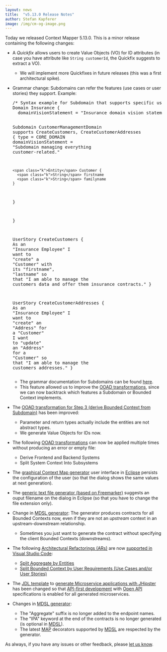 ```yaml
---
layout: news
title:  "v5.13.0 Release Notes"
author: Stefan Kapferer
image: /img/cm-og-image.png
---
```


Today we released Context Mapper 5.13.0. This is a minor release containing the following changes:

 * A _Quickfix_ allows users to create Value Objects (VO) for ID attributes (in case you have attribute like `String customerId`, the Quickfix suggests to extract a VO). 
   * We will implement more Quickfixes in future releases (this was a first architectural spike).
 * Grammar change: Subdomains can refer the features (use cases or user stories) they support. Example:

   <div class="highlight"><pre><span></span><span class="c">/* Syntax example for Subdomain that supports specific user requirements: */</span>
   <span class="k">Domain</span> Insurance {
     <span class="k">domainVisionStatement</span> = <span class="s">&quot;Insurance domain vision statement ...&quot;</span>

     <span class="k">Subdomain</span> CustomerManagementDomain <span class="k">supports</span> CreateCustomers, CreateCustomerAddresses {
       <span class="k">type</span> = <span class="k">CORE_DOMAIN</span>
       <span class="k">domainVisionStatement</span> = <span class="s">&quot;Subdomain managing everything customer-related.&quot;</span>

       <span class="k">Entity</span> Customer {
         <span class="k">String</span> firstname
         <span class="k">String</span> familyname
       }
     }

   }

   <span class="k">UserStory</span> CreateCustomers {
     <span class="k">As</span> <span class="k">an</span> <span class="s">&quot;Insurance Employee&quot;</span>
       <span class="k">I</span> <span class="k">want</span> <span class="k">to</span> <span class="s">&quot;create&quot;</span> <span class="k">a</span> <span class="s">&quot;Customer&quot;</span> <span class="k">with</span> <span class="k">its</span> <span class="s">&quot;firstname&quot;</span>, <span class="s">&quot;lastname&quot;</span>
     <span class="k">so</span> <span class="k">that</span> <span class="s">&quot;I am able to manage the customers data and offer them insurance contracts.&quot;</span>
   }

   <span class="k">UserStory</span> CreateCustomerAddresses {
     <span class="k">As</span> <span class="k">an</span> <span class="s">&quot;Insurance Employee&quot;</span>
       <span class="k">I</span> <span class="k">want</span> <span class="k">to</span> <span class="s">&quot;create&quot;</span> <span class="k">an</span> <span class="s">&quot;Address&quot;</span> <span class="k">for</span> <span class="k">a</span> <span class="s">&quot;Customer&quot;</span>
       <span class="k">I</span> <span class="k">want</span> <span class="k">to</span> <span class="s">&quot;update&quot;</span> <span class="k">an</span> <span class="s">&quot;Address&quot;</span> <span class="k">for</span> <span class="k">a</span> <span class="s">&quot;Customer&quot;</span>
     <span class="k">so</span> <span class="k">that</span> <span class="s">&quot;I am able to manage the customers addresses.&quot;</span>
   }
   </pre></div>

   * The grammar documentation for Subdomains can be found [here](/docs/subdomain/).
   * This feature allowed us to improve the [OOAD transformations](/docs/rapid-ooad/), since we can now backtrack which features a Subdomain or Bounded Context implements.
 * The [OOAD transformation for Step 3 (derive Bounded Context from Subdomain)](/docs/rapid-ooad/) has been improved: 
   * Parameter and return types actually include the entities are not abstract types.
   * We generate Value Objects for IDs now.
 * The following [OOAD transformations](/docs/rapid-ooad/) can now be applied multiple times without producing an error or empty file:
   * Derive Frontend and Backend Systems
   * Split System Context Into Subsystems
 * The [graphical Context Map generator](/docs/context-map-generator/) user interface in [Eclipse](/docs/eclipse/) persists the configuration of the user (so that the dialog shows the same values at next generation).
 * The [generic text file generator (based on Freemarker)](/docs/generic-freemarker-generator/) suggests an ouput filename on the dialog in Eclipse (so that you have to change the file extension only).
 * Change in [MDSL generator](/docs/mdsl/): The generator produces contracts for all Bounded Contexts now, even if they are not an _upstream_ context in an upstream-downstream relationship.
   * Sometimes you just want to generate the contract without specifying the client Bounded Contexts (downstreams).
 * The following [Architectural Refactorings (ARs)](/docs/architectural-refactorings/) are now [supported in Visual Studio Code](/docs/ide/):
   * [Split Aggregate by Entities](/docs/ar-split-aggregate-by-entities/)
   * [Split Bounded Context by User Requirements (Use Cases and/or User Stories)](/docs/ar-split-bounded-context-by-use-cases/)
 * The [JDL template](https://github.com/ContextMapper/context-mapper-dsl/blob/master/org.contextmapper.dsl.ui/samples/freemarker/jhipster/JDL.ftl) to [generate Microservice applications with JHipster](/docs/jhipster-microservice-generation/) has been changed so that [API-first development](https://www.jhipster.tech/doing-api-first-development/) with [Open API](https://www.openapis.org/) specifications is enabled for all generated microservices.
 * Changes in [MDSL generator](/docs/mdsl/):
   * The "Aggregate" suffix is no longer added to the endpoint names.
   * The "IPA" keyword at the end of the contracts is no longer generated (is optional in [MDSL](https://microservice-api-patterns.github.io/MDSL-Specification/)).
   * The latest [MAP](https://microservice-api-patterns.org/) decorators supported by [MDSL](https://microservice-api-patterns.github.io/MDSL-Specification/) are respected by the generator.

As always, if you have any issues or other feedback, please [let us know](/getting-involved/).
